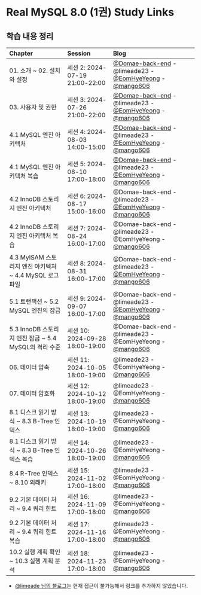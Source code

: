 # Real MySQL 8.0 (1권) Study Links

## 학습 내용 정리

| Chapter                                   | Session                       | Blog                                                                                                                                                                                                                                            |
|:------------------------------------------|:------------------------------|:------------------------------------------------------------------------------------------------------------------------------------------------------------------------------------------------------------------------------------------------|
| 01. 소개 ~ 02. 설치와 설정                | 세션 2: 2024-07-19 21:00-22:00  | [@Domae-back-end](https://domae.tistory.com/185) - @limeade23 - [@EomHyeYeong](https://velog.io/@hy0530/MySQL-%EC%86%8C%EA%B0%9C) - [@mango606](https://mandusitstudy.tistory.com/228)                                                          |
| 03. 사용자 및 권한                        | 세션 3: 2024-07-26 21:00-22:00  | [@Domae-back-end](https://domae.tistory.com/186) - @limeade23 - [@EomHyeYeong](https://velog.io/@hy0530/%EC%82%AC%EC%9A%A9%EC%9E%90-%EB%B0%8F-%EA%B6%8C%ED%95%9C) - [@mango606](https://mandusitstudy.tistory.com/234)                          |
| 4.1 MySQL 엔진 아키텍처                   | 세션 4: 2024-08-03 14:00-15:00  | [@Domae-back-end](https://domae.tistory.com/187) - @limeade23 - [@EomHyeYeong](https://velog.io/@hy0530/Real-MySQL-8.0-MySQL-%EC%97%94%EC%A7%84-%EC%95%84%ED%82%A4%ED%85%8D%EC%B2%98) - [@mango606](https://mandusitstudy.tistory.com/238)      |
| 4.1 MySQL 엔진 아키텍처 복습              | 세션 5: 2024-08-10 17:00-18:00  | [@Domae-back-end](https://domae.tistory.com/188) - @limeade23 - [@EomHyeYeong](https://velog.io/@hy0530/Real-MySQL-8.0-%EC%8A%A4%ED%86%A0%EB%A6%AC%EC%A7%80-%EC%97%94%EC%A7%84) - [@mango606](https://mandusitstudy.tistory.com/244)            |
| 4.2 InnoDB 스토리지 엔진 아키텍처         | 세션 6: 2024-08-17 15:00-16:00  | @Domae-back-end - @limeade23 - [@EomHyeYeong](https://velog.io/@hy0530/InnoDB-%EC%8A%A4%ED%86%A0%EB%A6%AC%EC%A7%80-%EC%97%94%EC%A7%84-%EC%95%84%ED%82%A4%ED%85%8D%EC%B2%98) - [@mango606](https://mandusitstudy.tistory.com/248)                |
| 4.2 InnoDB 스토리지 엔진 아키텍처 복습    | 세션 7: 2024-08-24 16:00-17:00  | @Domae-back-end - @limeade23 - @EomHyeYeong - [@mango606](https://mandusitstudy.tistory.com/252)                                                                                                                                                |
| 4.3 MyISAM 스토리지 엔진 아키텍처 ~ 4.4 MySQL 로그 파일 | 세션 8: 2024-08-31 16:00-17:00  | @Domae-back-end - @limeade23 - [@EomHyeYeong](https://velog.io/@hy0530/Real-MySQL-8.0-MyISAM-%EC%8A%A4%ED%86%A0%EB%A6%AC%EC%A7%80-%EC%97%94%EC%A7%84-%EC%95%84%ED%82%A4%ED%85%8D%EC%B2%98) - [@mango606](https://mandusitstudy.tistory.com/254) |
| 5.1 트랜잭션 ~ 5.2 MySQL 엔진의 잠금      | 세션 9: 2024-09-07 16:00-17:00  | @Domae-back-end - @limeade23 - [@EomHyeYeong](https://velog.io/@hy0530/Real-MySQL-8.0-%ED%8A%B8%EB%9E%9C%EC%9E%AD%EC%85%98%EA%B3%BC-%EC%9E%A0%EA%B8%88) - [@mango606](https://mandusitstudy.tistory.com/256)                                    |
| 5.3 InnoDB 스토리지 엔진 잠금 ~ 5.4 MySQL의 격리 수준 | 세션 10: 2024-09-28 18:00-19:00 | @Domae-back-end - @limeade23 - @EomHyeYeong - [@mango606](https://mandusitstudy.tistory.com/260)                                                                                                                                                |
| 06. 데이터 압축                           | 세션 11: 2024-10-05 18:00-19:00 | @limeade23 - @EomHyeYeong - [@mango606](https://mandusitstudy.tistory.com/262)                                                                                                                                                                  |
| 07. 데이터 암호화                         | 세션 12: 2024-10-12 18:00-19:00 | @limeade23 - @EomHyeYeong - [@mango606](https://mandusitstudy.tistory.com/266)                                                                                                                                                                  |
| 8.1 디스크 읽기 방식 ~ 8.3 B-Tree 인덱스 | 세션 13: 2024-10-19 18:00-19:00 | @limeade23 - @EomHyeYeong - [@mango606](https://mandusitstudy.tistory.com/268)                                                                                                                                                                  |
| 8.1 디스크 읽기 방식 ~ 8.3 B-Tree 인덱스 복습 | 세션 14: 2024-10-26 18:00-19:00 | @limeade23 - @EomHyeYeong - [@mango606](https://mandusitstudy.tistory.com/270)                                                                                                                                                                  |
| 8.4 R-Tree 인덱스 ~ 8.10 외래키           | 세션 15: 2024-11-02 17:00-18:00 | @limeade23 - @EomHyeYeong - [@mango606](https://mandusitstudy.tistory.com/279)                                                                                                                                                                  |
| 9.2 기본 데이터 처리 ~ 9.4 쿼리 힌트     | 세션 16: 2024-11-09 17:00-18:00 | @limeade23 - @EomHyeYeong - [@mango606](https://mandusitstudy.tistory.com/286)                                                                                                                                                                  |
| 9.2 기본 데이터 처리 ~ 9.4 쿼리 힌트 복습 | 세션 17: 2024-11-16 17:00-18:00 | @limeade23 - @EomHyeYeong - [@mango606](https://mandusitstudy.tistory.com/287)                                                                                                                                                                  |
| 10.2 실행 계획 확인 ~ 10.3 실행 계획 분석  | 세션 18: 2024-11-23 17:00-18:00 | @limeade23 - @EomHyeYeong - [@mango606](https://mandusitstudy.tistory.com/295)                                                                                                                                                                  |

* [@limeade 님의 블로그](https://devlog.limeade.me/)는 현재 접근이 불가능해서 링크를 추가하지 않았습니다.